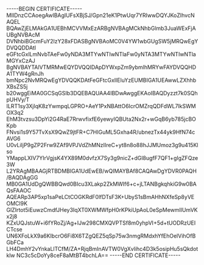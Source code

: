 -----BEGIN CERTIFICATE-----
MIIDnzCCAoegAwIBAgIUFsXBjSJ/Gpn21eK1PtwUqr7YRIwwDQYJKoZIhvcNAQEL
BQAwZjELMAkGA1UEBhMCVVMxEzARBgNVBAgMCkNhbGlmb3JuaWExFjAUBgNVBAcM
DVNhbiBGcmFuY2lzY28xFDASBgNVBAoMC0V4YW1wbGUgSW5jMRQwEgYDVQQDDAtl
eGFtcGxlLmNvbTAeFw0yNDA3MTYwNTIwNTlaFw0yNTA3MTYwNTIwNTlaMGYxCzAJ
BgNVBAYTAlVTMRMwEQYDVQQIDApDYWxpZm9ybmlhMRYwFAYDVQQHDA1TYW4gRnJh
bmNpc2NvMRQwEgYDVQQKDAtFeGFtcGxlIEluYzEUMBIGA1UEAwwLZXhhbXBsZS5j
b20wggEiMA0GCSqGSIb3DQEBAQUAA4IBDwAwggEKAoIBAQDyzzt7k0SQhpUHVy/T
ILRT1sy3XjlqK8zYwmpqLGPRO+AeY1PxNBAttO6IcrOMZrqQDFdWL7lkSWMOX3q2
EhM3tvzsu3DpYi2G4RaE7RrwvfixfE6yewyIQBUta2Nx2r+wGqB6yb785jcBOKpb
FNvsi1s9Y57TvXsX9QwZ9jtFR+C7HIGuML5Gxha4R/ubnezTx44yk9HfN74cAVG6
U0vLiIjP9gZP2Frw9ZAf9VPJVdZhMNzIIreC+yt8n8o88hJJMUmoz3g9u415Klso
YMappLXIV7YIrVgjsK4YX89M0dvfzX7Sy3g9nicZ+dGl8ugfF7QF1+gIgZFQze3W
L2YRAgMBAAGjRTBDMBIGA1UdEwEB/wQIMAYBAf8CAQAwDgYDVR0PAQH/BAQDAgGG
MB0GA1UdDgQWBBQwd0BIcu3XLakp2ZkMWIf6+c+jLTANBgkqhkiG9w0BAQsFAAOC
AQEARp3AP5xp1saPeLCtCOGKRdF0lfDTsF3K+UbyS1sBmAHhNXfeSp8yVEOMCl9K
GlZIrtot5iEuwzCmdfJHey3IqXT0XWMWfpH0rKPkiUpAoL0eSpMewmIlUmVKx2j8
KZxUQJstuW+i6fYRoZj/Ag+IJw298CMXQVPTSf8m0yhpVI+5d+tUODRzUEICTcse
UN6XFoLkX9a6KIbcrO6Fi8X6TZgQEZ5qSp75w3nmgRMdxhYfEhOelVihOfBGbFCa
LH4DmhY2vYnkaLlTCfM/ZA+RjqBmInAVTW0VgXvlihc4D3k5osipHu5sQkdotklw
NC3c5cDoYy8ceF8aMtBT4bchLA==
-----END CERTIFICATE-----
